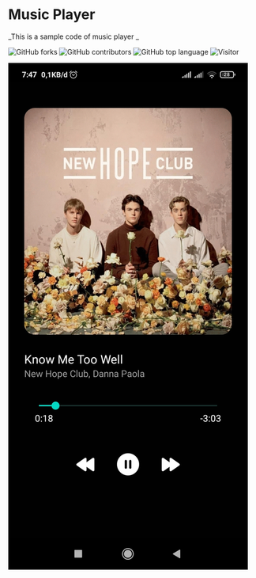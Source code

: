 # Music Player
 _This is a sample code of music player _

![GitHub forks](https://img.shields.io/github/forks/irsyadabdillah/Music-Player.svg) ![GitHub contributors](https://img.shields.io/github/contributors/irsyadabdillah/Music-Player.svg) ![GitHub top language](https://img.shields.io/github/languages/top/irsyadabdillah/Music-Player.svg) ![Visitor](https://visitor-badge.laobi.icu/badge?page_id=irsyadabdillah/Music-Player)

![alt text](https://raw.githubusercontent.com/irsyadabdillah/Music-Player/master/asset/Github%20SS.jpg)
